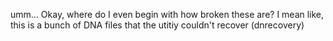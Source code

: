 umm... Okay, where do I even begin with how broken these are?
I mean like, this is a bunch of DNA files that the utitiy couldn't recover (dnrecovery)
